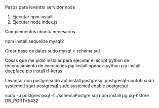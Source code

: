 Pasos para levantar servidor node
1. Ejecutar npm install
2. Ejecutar node index.js

Complementos ubuntu necesarios

npm install sequelize mysql2

Crear base de datos
sudo mysql < schema.sql

Cosas que me pidió instalar para ejecutar el script python de reconocimiento de emociones
pip install opencv-python
pip install deepface
pip install tf-keras


Levantar con postgre
sudo apt install postgresql postgresql-contrib
sudo systemctl start postgresql
sudo systemctl enable postgresql


sudo -u postgres psql -f ./schemaPostgre.sql
npm install pg pg-hstore
DB_PORT=5432